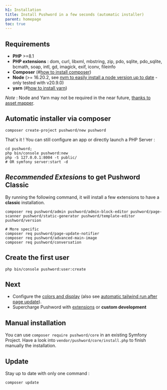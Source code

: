 ```yaml
---
h1: Installation
title: Install Pushword in a few seconds (automatic installer)
parent: homepage
toc: true
---
```


## Requirements

- **PHP** >=8.1
- **PHP extensions** : dom, curl, libxml, mbstring, zip, pdo, sqlite, pdo_sqlite, bcmath, soap, intl, gd, imagick, exif, iconv, fileinfo
- **Composer** (#[how to install composer](https://getcomposer.org/download/))
- **Node** (>= 16.20.2, see [nvm to easily install a node version up to date](https://github.com/nvm-sh/nvm) - only tested with v20.9.0)
- **yarn** (#[how to install yarn](https://classic.yarnpkg.com/lang/en/docs/install/#debian-stable))

_Note_ : Node and Yarn may not be required in the near future, [thanks to asset mapper](https://symfony.com/doc/current/frontend/asset_mapper.html).

## Automatic installer via composer

```shell
composer create-project pushword/new pushword
```

That's it ! You can still configure an app or directly launch a PHP Server :

```shell
cd pushword;
php bin/console pushword:new
php -S 127.0.0.1:8004 -t public/
# OR symfony server:start -d
```

## _Recommended Extesions_ to get Pushword Classic

By running the following command, it will install a few extensions to have a **classic** installation.

```shell
composer req pushword/admin pushword/admin-block-editor pushword/page-scanner pushword/static-generator pushword/template-editor pushword/version

# More specific
composer req pushword/page-update-notifier
composer req pushword/advanced-main-image
composer req pushword/conversation

```

## Create the first user

```
php bin/console pushword:user:create
```

## Next

- Configure the [colors and display](/themes) (also see [automatic tailwind run after page update](/manage-assets)).
- Supercharge Pushword with [extensions](/extensions) or **custom development**

## Manual installation

You can use `composer require pushword/core` in an existing Symfony Project. Have a look into `vendor/pushword/core/install.php` to finish manually the installation.

## Update

Stay up to date with only one command :

```
composer update
```

<!-- for postcss... -->
<pre style="display:none"><code>...</code></pre>
